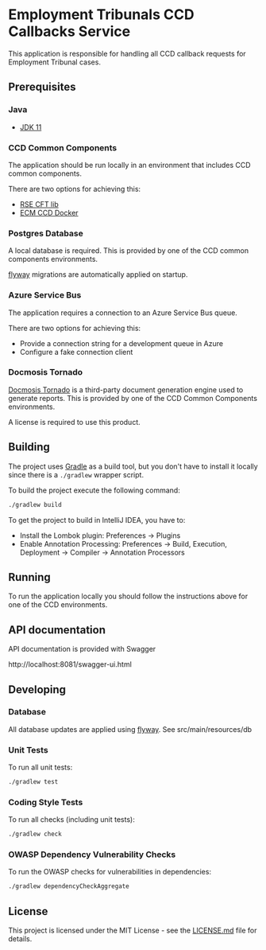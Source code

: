 # Employment Tribunals CCD Callbacks Service

This application is responsible for handling all CCD callback requests for Employment Tribunal cases.

## Prerequisites

### Java
- [JDK 11](https://www.oracle.com/java)

### CCD Common Components
The application should be run locally in an environment that includes CCD common components.

There are two options for achieving this:
- [RSE CFT lib](docs/cftlib)
- [ECM CCD Docker](docs/ecm-ccd-docker)

### Postgres Database
A local database is required. This is provided by one of the CCD common components environments.

[flyway](https://flywaydb.org/) migrations are automatically applied on startup.

### Azure Service Bus
The application requires a connection to an Azure Service Bus queue.

There are two options for achieving this:
- Provide a connection string for a development queue in Azure
- Configure a fake connection client

### Docmosis Tornado
[Docmosis Tornado](https://www.docmosis.com/products/tornado.html) is a third-party document generation engine used to
generate reports. This is provided by one of the CCD Common Components environments.

A license is required to use this product.

## Building
The project uses [Gradle](https://gradle.org) as a build tool, but you don't have to install it locally since there is a
`./gradlew` wrapper script.

To build the project execute the following command:

```bash
./gradlew build
```

To get the project to build in IntelliJ IDEA, you have to:

- Install the Lombok plugin: Preferences -> Plugins
- Enable Annotation Processing: Preferences -> Build, Execution, Deployment -> Compiler -> Annotation Processors

## Running
To run the application locally you should follow the instructions above for one of the CCD environments.

## API documentation
API documentation is provided with Swagger

http://localhost:8081/swagger-ui.html

## Developing

### Database
All database updates are applied using [flyway](https://flywaydb.org/). See src/main/resources/db

### Unit Tests
To run all unit tests:

```bash
./gradlew test
```

### Coding Style Tests
To run all checks (including unit tests):

```bash
./gradlew check
```

### OWASP Dependency Vulnerability Checks
To run the OWASP checks for vulnerabilities in dependencies:

```bash
./gradlew dependencyCheckAggregate
```

## License
This project is licensed under the MIT License - see the [LICENSE.md](LICENSE.md) file for details.
